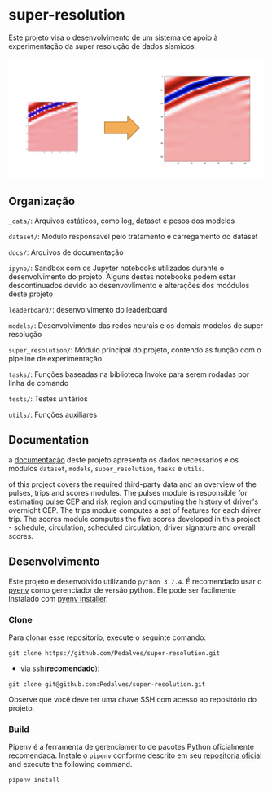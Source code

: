 # super-resolution

Este projeto visa o desenvolvimento de um sistema de apoio à experimentação da super resolução de dados sísmicos. 

![super resolution](docs/imgs/sr-seismic.png)

## Organização

`_data/`: Arquivos estáticos, como log, dataset e pesos dos modelos

`dataset/`: Módulo responsavel pelo tratamento e carregamento do dataset

`docs/`: Arquivos de documentação

`ipynb/`: Sandbox com os Jupyter notebooks utilizados durante o desenvolvimento do projeto. 
Alguns destes notebooks podem estar descontinuados devido ao desenvovlimento e alterações dos moódulos deste projeto

`leaderboard/`: desenvolvimento do leaderboard

`models/`: Desenvolvimento das redes neurais e os demais modelos de super resolução

`super_resolution/`: Módulo principal do projeto, contendo as função com o pipeline de experimentação 

`tasks/`: Funções baseadas na biblioteca Invoke para serem rodadas por linha de comando

`tests/`: Testes unitários

`utils/`: Funções auxiliares   

## Documentation

a [documentação](docs/README.md) deste projeto apresenta os dados necessarios e os módulos `dataset`, `models`, 
`super_resolution`, `tasks` e `utils`.

of this project covers the required third-party data and an overview of the pulses, trips and scores 
modules. The pulses module is responsible for estimating pulse CEP and risk region and computing the history of driver's overnight 
CEP. The trips module computes a set of features for each driver trip. The scores module computes the five scores
developed in this project - schedule, circulation, scheduled circulation, driver signature and overall scores.


## Desenvolvimento

Este projeto e desenvolvido utilizando `python 3.7.4`. É recomendado usar o [pyenv](https://github.com/pyenv/pyenv)
como gerenciador de versão python. Ele pode ser facilmente instalado com [pyenv installer](https://github.com/pyenv/pyenv-installer).

### Clone

Para clonar esse repositorio, execute o seguinte comando:

```
git clone https://github.com/Pedalves/super-resolution.git
```

- via ssh(**recomendado**):
```
git clone git@github.com:Pedalves/super-resolution.git
```

Observe que você deve ter uma chave SSH com acesso ao repositório do projeto.

### Build

Pipenv é a ferramenta de gerenciamento de pacotes Python oficialmente recomendada. 
Instale o `pipenv` conforme descrito em seu [repositoria oficial](https://github.com/pypa/pipenv#installation) and execute the following command.

```
pipenv install
``` 
